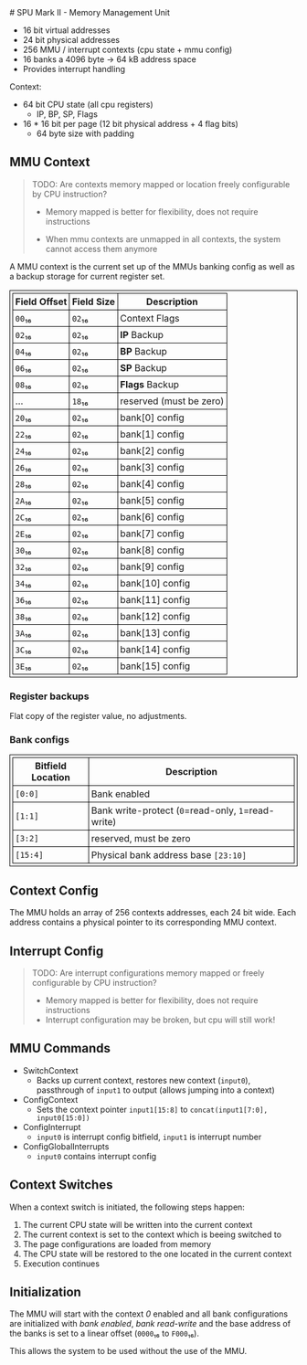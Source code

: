 <meta charset="UTF-8" />
<style type="text/css">
table, td, th {
	padding: 0.25em;
	border: 1px solid black;
	border-collapse: collapse;
}
</style>
# SPU Mark II - Memory Management Unit

- 16 bit virtual addresses
- 24 bit physical addresses
- 256 MMU / interrupt contexts (cpu state + mmu config)
- 16 banks a 4096 byte -> 64 kB address space
- Provides interrupt handling

Context:

- 64 bit CPU state (all cpu registers)
	- IP, BP, SP, Flags
- 16 * 16 bit per page (12 bit physical address + 4 flag bits)
	- 64 byte size with padding

## MMU Context

> TODO: Are contexts memory mapped or location freely configurable by CPU instruction?
> + Memory mapped is better for flexibility, does not require instructions
> - When mmu contexts are unmapped in all contexts, the system cannot access them anymore

A MMU context is the current set up of the MMUs banking config as well
as a backup storage for current register set.

| Field Offset | Field Size | Description      |
|--------------|------------|------------------|
| `00`₁₆       | `02`₁₆     | Context Flags    |
| `02`₁₆       | `02`₁₆     | **IP** Backup    |
| `04`₁₆       | `02`₁₆     | **BP** Backup    |
| `06`₁₆       | `02`₁₆     | **SP** Backup    |
| `08`₁₆       | `02`₁₆     | **Flags** Backup |
| …            | `18`₁₆     | reserved (must be zero) |
| `20`₁₆       | `02`₁₆     | bank[0] config   |
| `22`₁₆       | `02`₁₆     | bank[1] config   |
| `24`₁₆       | `02`₁₆     | bank[2] config   |
| `26`₁₆       | `02`₁₆     | bank[3] config   |
| `28`₁₆       | `02`₁₆     | bank[4] config   |
| `2A`₁₆       | `02`₁₆     | bank[5] config   |
| `2C`₁₆       | `02`₁₆     | bank[6] config   |
| `2E`₁₆       | `02`₁₆     | bank[7] config   |
| `30`₁₆       | `02`₁₆     | bank[8] config   |
| `32`₁₆       | `02`₁₆     | bank[9] config   |
| `34`₁₆       | `02`₁₆     | bank[10] config  |
| `36`₁₆       | `02`₁₆     | bank[11] config  |
| `38`₁₆       | `02`₁₆     | bank[12] config  |
| `3A`₁₆       | `02`₁₆     | bank[13] config  |
| `3C`₁₆       | `02`₁₆     | bank[14] config  |
| `3E`₁₆       | `02`₁₆     | bank[15] config  |

### Register backups
Flat copy of the register value, no adjustments.

### Bank configs

| Bitfield Location | Description |
|-------------------|--------------|
| `[0:0]`           | Bank enabled|
| `[1:1]`           | Bank write-protect (`0`=read-only, `1`=read-write) |
| `[3:2]`           | reserved, must be zero |
| `[15:4]`          | Physical bank address base `[23:10]`|

## Context Config
The MMU holds an array of 256 contexts addresses, each 24 bit wide.
Each address contains a physical pointer to its corresponding MMU context.

## Interrupt Config

> TODO: Are interrupt configurations memory mapped or freely configurable by CPU instruction?
> + Memory mapped is better for flexibility, does not require instructions
> + Interrupt configuration may be broken, but cpu will still work!

## MMU Commands

- SwitchContext
	- Backs up current context, restores new context (`input0`), passthrough of `input1` to output (allows jumping into a context)
- ConfigContext
  - Sets the context pointer `input1[15:8]` to `concat(input1[7:0], input0[15:0])`
- ConfigInterrupt
  - `input0` is interrupt config bitfield, `input1` is interrupt number
- ConfigGlobalInterrupts
  - `input0` contains interrupt config

## Context Switches

When a context switch is initiated, the following steps happen:
1. The current CPU state will be written into the current context
2. The current context is set to the context which is beeing switched to
3. The page configurations are loaded from memory
4. The CPU state will be restored to the one located in the current context
5. Execution continues
	
## Initialization

The MMU will start with the context *0* enabled and all bank configurations are initialized with *bank enabled*,
*bank read-write* and the base address of the banks is set to a linear offset (`0000`₁₆ to `F000`₁₆).

This allows the system to be used without the use of the MMU.